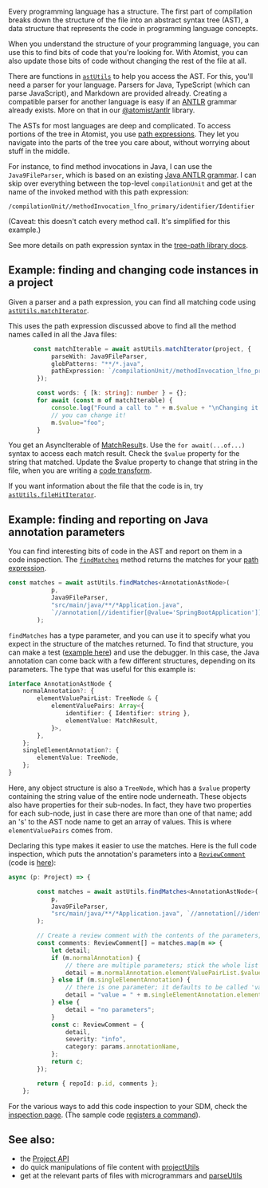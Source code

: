 Every programming language has a structure. The first part of compilation
breaks down the structure of the file into an abstract syntax tree (AST),
a data structure that represents the code in programming language concepts.

When you understand the structure of your programming language, you can use
this to find bits of code that you're looking for. With Atomist, you can also
update those bits of code without changing the rest of the file at all.

There are functions in [`astUtils`][apidoc-astutils] to help you access the AST.
For this, you'll need a parser for your language. Parsers for Java, TypeScript
(which can parse JavaScript), and Markdown are provided already. Creating a
compatible parser
for another language is easy if an [ANTLR](https://github.com/antlr/antlr4) grammar already exists. More on that in
our [@atomist/antlr](https://github.com/atomist/antlr) library.

The ASTs for most languages are deep and complicated. To access portions of the
tree in Atomist, you use [path expressions](pxe.md). They let you navigate into
the parts of the tree you care about, without worrying about stuff in the middle.

For instance, to find method invocations in Java, I can use the `Java9FileParser`, which is based on an existing
[Java ANTLR grammar](https://github.com/antlr/grammars-v4/tree/master/java/java9). I can skip over everything between
the top-level `compilationUnit` and get at the name of the invoked method
with this path expression:

`/compilationUnit//methodInvocation_lfno_primary/identifier/Identifier`

(Caveat: this doesn't catch every method call. It's simplified for this example.)

See more details on path expression syntax in the [tree-path library docs](https://github.com/atomist/tree-path/blob/master/docs/PathExpressions.md).

[apidoc-astutils]: https://atomist.github.io/automation-client/modules/_lib_tree_ast_astutils_.html (API Doc for astUtils)

## Example: finding and changing code instances in a project

Given a parser and a path expression, you can find all matching code using [`astUtils.matchIterator`][apidoc-matchiterator].

This uses the path expression discussed above to find all the method names called
in all the Java files:

```typescript
       const matchIterable = await astUtils.matchIterator(project, {
            parseWith: Java9FileParser,
            globPatterns: "**/*.java",
            pathExpression: `/compilationUnit//methodInvocation_lfno_primary/identifier/Identifier`,
        });

        const words: { [k: string]: number } = {};
        for await (const m of matchIterable) {
            console.log("Found a call to " + m.$value + "\nChanging it to foo!");
            // you can change it!
            m.$value="foo";
        }
```

You get an AsyncIterable of [MatchResult][apidoc-matchresult]s. Use the `for await(...of...)` syntax to access each match result. Check the `$value`
property for the string that matched. Update the $value property to change that string
in the file, when you are writing a [code transform](transform.md).

If you want information about the file that the code is in, try [`astUtils.fileHitIterator`][api-filehititerator].

[api-filehititerator]: https://atomist.github.io/automation-client/modules/_lib_tree_ast_astutils_.html#filehititerator (API Doc for fileHitIterator)
[apidoc-matchresult]: https://atomist.github.io/automation-client/interfaces/_lib_tree_ast_filehits_.matchresult.html (API Doc for MatchResult)
[apidoc-matchiterator]: https://atomist.github.io/automation-client/modules/_lib_tree_ast_astutils_.html#matchiterator (API Doc for matchIterator)

## Example: finding and reporting on Java annotation parameters

You can find interesting bits of code in the AST and report on them in a code inspection.
The [`findMatches`][apidoc-findmatches] method returns the matches for your [path expression](pxe.md).

[apidoc-findmatches]: https://atomist.github.io/automation-client/modules/_lib_tree_ast_astutils_.html#findmatches (API Doc for findMatches)

```typescript
const matches = await astUtils.findMatches<AnnotationAstNode>(
            p,
            Java9FileParser,
            "src/main/java/**/*Application.java",
            `//annotation[//identifier[@value='SpringBootApplication']]`,
        );
```

`findMatches` has a type parameter, and you can use it to specify what you expect in the structure of the matches returned.
To find that structure, you can make a test ([example here][example-test]) and use the debugger. In this case, the Java annotation can come back with a few different structures, depending on its parameters. The type that was useful for this example is:

```typescript
interface AnnotationAstNode {
    normalAnnotation?: {
        elementValuePairList: TreeNode & {
            elementValuePairs: Array<{
                identifier: { Identifier: string },
                elementValue: MatchResult,
            }>,
        },
    };
    singleElementAnnotation?: {
        elementValue: TreeNode,
    };
}
```

Here, any object structure is also a `TreeNode`, which has a `$value` property containing the string value of the entire
node underneath. These objects also have properties for their sub-nodes. In fact, they have two properties for each sub-node,
just in case there are more than one of that name; add an 's' to the AST node name to get an array of values. This is where
`elementValuePairs` comes from.

Declaring this type makes it easier to use the matches. Here is the full code inspection, which puts the annotation's parameters into a [`ReviewComment`][apidoc-reviewcomment] (code is [here][example-inspection]):

[apidoc-reviewcomment]: https://atomist.github.io/automation-client/interfaces/_lib_operations_review_reviewresult_.reviewcomment.html (APIdoc for ReviewComment)

```typescript
async (p: Project) => {

        const matches = await astUtils.findMatches<AnnotationAstNode>(
            p,
            Java9FileParser,
            "src/main/java/**/*Application.java", `//annotation[//identifier[@value='${params.annotationName}']]`,
        );

        // Create a review comment with the contents of the parameters, or else "no parameters"
        const comments: ReviewComment[] = matches.map(m => {
            let detail;
            if (m.normalAnnotation) {
                // there are multiple parameters; stick the whole list in there
                detail = m.normalAnnotation.elementValuePairList.$value || "";
            } else if (m.singleElementAnnotation) {
                // there is one parameter; it defaults to be called 'value'
                detail = "value = " + m.singleElementAnnotation.elementValue.$value;
            } else {
                detail = "no parameters";
            }
            const c: ReviewComment = {
                detail,
                severity: "info",
                category: params.annotationName,
            };
            return c;
        });

        return { repoId: p.id, comments };
    };
```

For the various ways to add this code inspection to your SDM, check the [inspection page](inspect.md). (The sample code [registers a command][example-registration]).

[example-test]: https://github.com/jessitron/undeprecate-sdm/blob/master/test/annotationParameters/inspection.test.ts (An example of testing a code inspection)
[example-inspection]: https://github.com/jessitron/undeprecate-sdm/blob/master/lib/annotationParameters/inspection.ts (An example of a code inspection)
[example-registration]: https://github.com/jessitron/undeprecate-sdm/blob/38208f5fccdc2dbf6f0a17681405c14b6c7979ef/lib/machine/machine.ts#L50 (An example of a code inspection command registration)

## See also:
* the [Project API](project.md)
* do quick manipulations of file content with [projectUtils](projectutils.md)
* get at the relevant parts of files with microgrammars and [parseUtils](parseutils.md)
